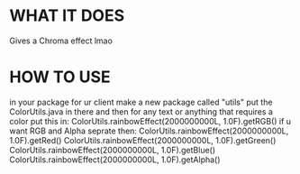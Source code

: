 
# WHAT IT DOES
Gives a Chroma effect lmao
# HOW TO USE
in your package for ur client make a new package called "utils" put the ColorUtils.java in there and then for any text or anything that requires a color put this in:
ColorUtils.rainbowEffect(2000000000L, 1.0F).getRGB()
if u want RGB and Alpha seprate then:
ColorUtils.rainbowEffect(2000000000L, 1.0F).getRed()
ColorUtils.rainbowEffect(2000000000L, 1.0F).getGreen()
ColorUtils.rainbowEffect(2000000000L, 1.0F).getBlue()
ColorUtils.rainbowEffect(2000000000L, 1.0F).getAlpha()
